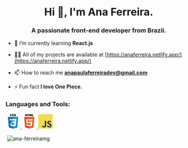<h1 align="center">Hi 👋, I'm Ana Ferreira.</h1>
<h3 align="center">A passionate front-end developer from Brazil.</h3>

- 🌱 I’m currently learning **React.js**

- 👨‍💻 All of my projects are available at [https://anaferreira.netlify.app/](https://anaferreira.netlify.app/)

- 📫 How to reach me **anapaulaferreiradev@gmail.com**

- ⚡ Fun fact **I love One Piece.**


<h3 align="left">Languages and Tools:</h3>
<p align="left"> <a href="https://www.w3schools.com/css/" target="_blank"> <img src="https://raw.githubusercontent.com/devicons/devicon/master/icons/css3/css3-original-wordmark.svg" alt="css3" width="40" height="40"/> </a> <a href="https://www.w3.org/html/" target="_blank"> <img src="https://raw.githubusercontent.com/devicons/devicon/master/icons/html5/html5-original-wordmark.svg" alt="html5" width="40" height="40"/> </a> <a href="https://developer.mozilla.org/en-US/docs/Web/JavaScript" target="_blank"> <img src="https://raw.githubusercontent.com/devicons/devicon/master/icons/javascript/javascript-original.svg" alt="javascript" width="40" height="40"/> </a> </p>

<p>&nbsp;<img align="center" src="https://github-readme-stats.vercel.app/api?username=ana-ferreiramg&show_icons=true&locale=en" alt="ana-ferreiramg" /></p>
